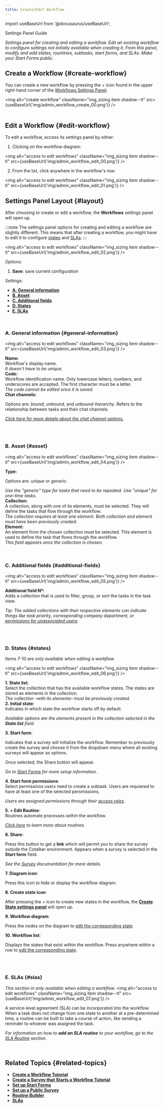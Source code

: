 ```yaml
---
title: Create/Edit Workflow
---
```


import useBaseUrl from '@docusaurus/useBaseUrl'; 

<span className="hero__subtitle">Settings Panel Guide</span>

_Settings panel for creating and editing a workflow. Edit an existing workflow to configure settings not initially available when creating it. From this panel, modify and add states, rountines, subtasks, start forms, and SLAs. Make your Start Forms public._

## Create a Workflow {#create-workflow}
You can create a new workflow by pressing the <span className="badge badge--secondary">+</span> icon found in the upper right-hand corner of the [Workflows Settings Panel](/docs/documentation/admin/workflows/settings_panels/workflows-setup).

<img alt="create workflow" className="img_sizing item shadow--tl" src={useBaseUrl('img/admin_workflow_create_00.png')} />
<br/>
<br/>

## Edit a Workflow {#edit-workflow}
To edit a workflow, access its settings panel by either:

1. Clicking on the workflow diagram:

<img alt="access to edit workflows" className="img_sizing item shadow--tl" src={useBaseUrl('img/admin_workflow_edit_00.png')} />
<br/>

2. From the list, click anywhere in the workflow's row:

<img alt="access to edit workflows" className="img_sizing item shadow--tl" src={useBaseUrl('img/admin_workflow_edit_01.png')} />
<br/>

<div className="alert alert--secondary">

## Settings Panel Layout {#layout}
After choosing to create or edit a workflow, the **Workflows** settings panel will open up.

:::note
The settings panel options for creating and editing a workflow are slightly different. This means that after creating a workflow, you might have to edit it to configure [states](#states) and [SLAs](#slas).
:::

<img alt="access to edit workflows" className="img_sizing item shadow--tl" src={useBaseUrl('img/admin_workflow_edit_02.png')} />
<br/>

_Options:_
1. **Save**: save current configuration

_Settings:_
- [**A. General information**](#general-information)
- [**B. Asset**](#asset)
- [**C. Additional fields**](#additional-fields)
- [**D. States**](#states)
- [**E. SLAs**](#slas)

</div>
<br/>

<div className="alert alert--secondary">

### A. General information {#general-information}

<img alt="access to edit workflows" className="img_sizing item shadow--tl" src={useBaseUrl('img/admin_workflow_edit_03.png')} />
<br/>

<div className="container box">
<div className="row table-row-1">
<div className="col col--3"><b>Name:</b></div>
<div className="col col--5">Workflow's display name.</div>
<div className="col col--4"><em>It doesn't have to be unique.</em></div>
</div>
<div className="row table-row-2">
<div className="col col--3"><b>Code:</b></div>
<div className="col col--5">Workflow identification name. Only lowercase letters, numbers, and underscores are accepted. The first character must be a letter.</div>
<div className="col col--4"><em> The code cannot be edited once it is saved.</em></div>
</div>
<div className="row table-row-1">
<div className="col col--3"><b>Chat channels:</b></div>
<div className="col col--5">

Options are: _bound_, _unbound_, and _unbound-hierarchy_. Refers to the relationship between tasks and their chat channels.

</div>
<div className="col col--4"><em>

[Click here for more details about the chat channel options.](/docs/documentation/admin/tips/chat_channels_workflows)

</em></div>
</div>
</div>
<br/>

</div>
<br/>

<div className="alert alert--secondary">

### B. Asset {#asset}

<img alt="access to edit workflows" className="img_sizing item shadow--tl" src={useBaseUrl('img/admin_workflow_edit_04.png')} />
<br/>

<div className="container box">
<div className="row table-row-2">
<div className="col col--3"><b>Type:</b></div>
<div className="col col--5">

Options are: _unique_ or _generic_.

</div>
<div className="col col--4"><em>Use the "generic" type for tasks that need to be repeated. Use "unique" for one-time tasks.</em></div>
</div>
<div className="row table-row-1">
<div className="col col--3"><b>Collection:</b></div>
<div className="col col--5">A collection, along with one of its elements, must be selected. They will define the tasks that flow through the workflow.</div>
<div className="col col--4"><em>The collection requires at least one element. Both collection and element must have been previously created.</em></div>
</div>
<div className="row table-row-2">
<div className="col col--3"><b>Element:</b></div>
<div className="col col--5">An element from the chosen collection must be selected. This element is used to define the task that flows through the workflow.</div>
<div className="col col--4"><em>This field appears once the collection is chosen.</em></div>
</div>
</div>
<br/>

</div>
<br/>

<div className="alert alert--secondary">

### C. Additional fields {#additional-fields}

<img alt="access to edit workflows" className="img_sizing item shadow--tl" src={useBaseUrl('img/admin_workflow_edit_05.png')} />
<br/>

<div className="container box">
<div className="row table-row-1">
<div className="col col--3"><b>Additional field Nº:</b></div>
<div className="col col--5">Adds a collection that is used to filter, group, or sort the tasks in the task view.</div>
<div className="col col--4"><em>

Tip: The added collections with their respective elements can indicate things like task priority, corresponding company department, or [permissions for unassociated users](/docs/documentation/api/tasks/tasks#task-permissions-for-unassociated-users).

</em></div>
</div>
</div>
<br/>

</div>
<br/>

<div className="alert alert--secondary">

### D. States {#states}
_Items 7-10 are only available when editing a workflow._

<img alt="access to edit workflows" className="img_sizing item shadow--tl" src={useBaseUrl('img/admin_workflow_edit_06.png')} />
<br/>

<div className="box container">
<div className="row table-row-1">
<div className="col col--3"><b>1. State list</b>:</div>
<div className="col col--5">Select the collection that has the available workflow states. The states are stored as elements in the collection.</div>
<div className="col col--4"><em>The collection –with its elements– must be previously created.</em></div>
</div>
<div className="row table-row-2">
<div className="col col--3"><b>2. Initial state</b>:</div>
<div className="col col--5">Indicates in which state the workflow starts off by default.</div>
<div className="col col--4"><em>

Available options are the elements present in the collection selected in the **State list** field.

</em></div>
</div>
<div className="row table-row-1">
<div className="col col--3"><b>3. Start form</b>:</div>
<div className="col col--5">

Indicates that a survey will initialize the workflow. Remember to previously create the survey and choose it from the dropdown menu where all existing surveys will appear as options.

Once selected, the <span className="badge badge--secondary">Share</span> button will appear.

</div>
<div className="col col--4"><em>

Go to [Start Forms](/docs/documentation/admin/workflows/admin_workflow_required_survey) for more setup information.

</em></div>
</div>
<div className="row table-row-2">
<div className="col col--3"><b>4. Start form permissions</b>:</div>
<div className="col col--5">Select permissions users need to create a subtask. Users are requiered to have at least one of the selected persmissions.</div>
<div className="col col--4"><em>

Users are assigned permissions through their [access roles](/docs/documentation/admin/admin_accessrole).

</em></div>
</div>
<div className="row table-row-1">
<div className="col col--3"><b>5. + Edit Routine</b>:</div>
<div className="col col--5">Routines automate processes within the workflow.</div>
<div className="col col--4"><em>

[Click here](/docs/documentation/automation/admin_routine) to learn more about routines.

</em></div>
</div>
<div className="row table-row-2">
<div className="col col--3"><b>6. Share</b>:</div>
<div className="col col--5">

Press this button to get a **link** which will permit you to share the survey outside the Cotalker environment. Appears when a _survey_ is selected in the **Start form** field.

</div>
<div className="col col--4"><em>

See the [Survey](/docs/documentation/admin/survey/survey_overview) documentation for more details.

</em></div>
</div>

<div className="row table-row-1">
<div className="col col--3"><b>7. Diagram icon</b>:</div>
<div className="col col--5">

Press this icon to hide or display the workflow diagram.

</div>
<div className="col col--4"><em></em></div>
</div>
<div className="row table-row-2">
<div className="col col--3"><b>8. Create state icon</b>:</div>
<div className="col col--5">

After pressing the <span className="badge badge--secondary">+</span> icon to create new states in the workflow, the [**Create State settings panel**](/docs/documentation/admin/workflows/settings_panels/create_edit_state) will open up.

</div>
<div className="col col--4"><em></em></div>
</div>
<div className="row table-row-1">
<div className="col col--3"><b>9. Workflow diagram</b>:</div>
<div className="col col--5">

Press the nodes on the diagram to [edit the corresponding state](/docs/documentation/admin/workflows/settings_panels/create_edit_state).

</div>
<div className="col col--4"><em></em></div>
</div>
<div className="row table-row-2">
<div className="col col--3"><b>10. Workflow list</b>:</div>
<div className="col col--5">

Displays the states that exist within the workflow. Press anywhere within a row to [edit the corresponding state](/docs/documentation/admin/workflows/settings_panels/create_edit_state).

</div>
<div className="col col--4"><em></em></div>
</div>

</div>
<br/>

</div>
<br/>

<div className="alert alert--secondary">

### E. SLAs {#slas}
_This section in only available when editing a workflow._
<img alt="access to edit workflows" className="img_sizing item shadow--tl" src={useBaseUrl('img/admin_workflow_edit_07.png')} />
<br/>

A service-level agreement (SLA) can be incorporated into the workflow. When a task does not change from one state to another at a pre-determined time, a routine can be built to take a course of action, like sending a reminder to whoever was assigned the task.

_For information on how to **add an SLA routine** to your workflow, go to the [SLA Routine](/docs/documentation/automation/sla) section._

</div>
<br/>

## Related Topics {#related-topics}
- [**Create a Workflow Tutorial**](/docs/tutorials/basic/create_state_machines)
- [**Create a Survey that Starts a Workflow Tutorial**](/docs/tutorials/intermediate/create_survey_sm)
- [**Set up Start Forms**](/docs/documentation/admin/workflows/admin_workflow_required_survey)
- [**Set up a Public Survey**](/docs/documentation/admin/workflows/admin_workflow_public_survey)
- [**Routine Builder**](/docs/documentation/automation/admin_routine)
- [**SLAs**](/docs/documentation/automation/sla)

